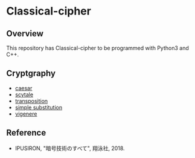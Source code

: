 # Classical-cipher
## Overview
This repository has Classical-cipher to be programmed with Python3 and C++.

## Cryptgraphy
* [caesar](https://github.com/stshf/classical-cipher/tree/master/caeser-cipher)
* [scytale](https://github.com/stshf/classical-cipher/tree/master/scytale-cipher)
* [transposition](https://github.com/stshf/classical-cipher/tree/master/transposition-cipher)
* [simple substitution](https://github.com/stshf/classical-cipher/tree/master/simple-substitution-cipher)
* [vigenere](https://github.com/stshf/classical-cipher/tree/master/vigenere-cipher)

## Reference
* IPUSIRON, "暗号技術のすべて", 翔泳社, 2018.
